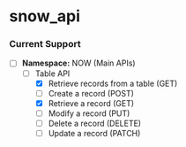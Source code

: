 # snow_api

### Current Support
- [ ] **Namespace:** NOW   (Main APIs)
    - [ ] Table API
        - [x] Retrieve records from a table  (GET)
        - [ ] Create a record  (POST)
        - [x] Retrieve a record  (GET)
        - [ ] Modify a record  (PUT)
        - [ ] Delete a record  (DELETE)
        - [ ] Update a record  (PATCH)

